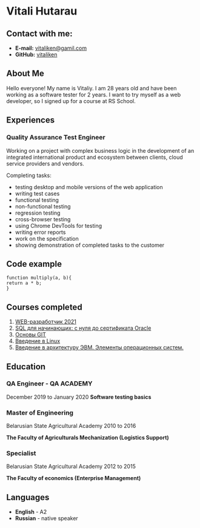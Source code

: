 # Vitali Hutarau

## Contact with me:
* **E-mail:** [vitaliken@gamil.com](vitaliken@gamil.com)
* **GitHub:** [vitaliken](https://github.com/vitaliken)

## About Me
Hello everyone! My name is Vitaliy.
I am 28 years old and have been working as a software tester for 2 years. I want to try myself as a web developer, so I signed up for a course at RS School.

## Experiences
### Quality Assurance Test Engineer
Working on a project with complex business logic in the development of an integrated international product and ecosystem between clients, cloud service providers and vendors.

Completing tasks:
* testing desktop and mobile versions of the web application
* writing test cases
* functional testing
* non-functional testing
* regression testing
* cross-browser testing
* using Chrome DevTools for testing
* writing error reports
* work on the specification
* showing demonstration of completed tasks to the customer

## Code example
```
function multiply(a, b){
return a * b;
}
```
## Courses completed
1. [WEB-разработчик 2021](https://www.udemy.com/certificate/UC-e37c9781-7b1d-4135-ac33-f3200d84dcdf/)
2. [SQL для начинающих: с нуля до сертификата Oracle](https://www.udemy.com/certificate/UC-41c758f8-ec4f-4538-82dc-ea6360a3bebb/)
3. [Основы GIT](https://stepik.org/cert/785638)
4. [Введение в Linux](https://stepik.org/cert/382378)
5. [Введение в архитектуру ЭВМ. Элементы операционных систем.](https://stepik.org/cert/1017884)


## Education
### QA Engineer - QA ACADEMY
December 2019 to January 2020
**Software testing basics**

### Master of Engineering
Belarusian State Agricultural Academy
2010 to 2016

**The Faculty of Agriculturals Mechanization (Logistics Support)**

### Specialist
Belarusian State Agricultural Academy
2012 to 2015

**The Faculty of economics (Enterprise Management)**

## Languages
* **English** - A2
* **Russian** - native speaker
